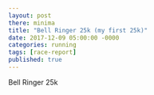 ```yaml
---
layout: post
there: minima
title: "Bell Ringer 25k (my first 25k)"
date: 2017-12-09 05:00:00 -0000
categories: running
tags: [race-report]
published: true
---
```


Bell Ringer 25k
